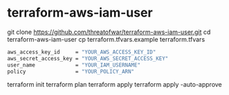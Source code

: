 # terraform-aws-iam-user

git clone https://github.com/threatofwar/terraform-aws-iam-user.git
cd terraform-aws-iam-user
cp terraform.tfvars.example terraform.tfvars
```bash
aws_access_key_id     = "YOUR_AWS_ACCESS_KEY_ID"
aws_secret_access_key = "YOUR_AWS_SECRET_ACCESS_KEY"
user_name             = "YOUR_IAM_USERNAME"
policy                = "YOUR_POLICY_ARN"
```
terraform init
terraform plan
terraform apply
terraform apply -auto-approve
